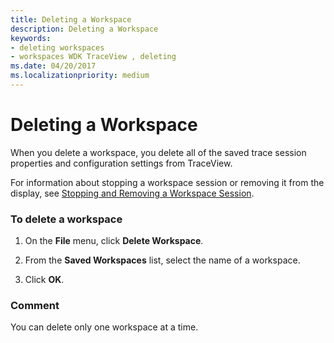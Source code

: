 ```yaml
---
title: Deleting a Workspace
description: Deleting a Workspace
keywords:
- deleting workspaces
- workspaces WDK TraceView , deleting
ms.date: 04/20/2017
ms.localizationpriority: medium
---
```


# Deleting a Workspace

When you delete a workspace, you delete all of the saved trace session properties and configuration settings from TraceView.

For information about stopping a workspace session or removing it from the display, see [Stopping and Removing a Workspace Session](stopping-and-removing-a-workspace-session.md).

### <span id="to_delete_a_workspace"></span><span id="TO_DELETE_A_WORKSPACE"></span>To delete a workspace

1.  On the **File** menu, click **Delete Workspace**.

2.  From the **Saved Workspaces** list, select the name of a workspace.

3.  Click **OK**.

### <span id="comment"></span><span id="COMMENT"></span>Comment

You can delete only one workspace at a time.
